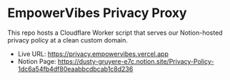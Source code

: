 # EmpowerVibes Privacy Proxy

This repo hosts a Cloudflare Worker script that serves our Notion-hosted privacy policy at a clean custom domain.

- Live URL: https://privacy.empowervibes.vercel.app
- Notion Page: https://dusty-gruyere-e7c.notion.site/Privacy-Policy-1dc6a54fb4df80eaabbcdbcab1c8d236
